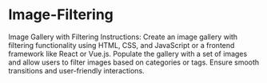 # Image-Filtering
Image Gallery with Filtering Instructions: Create an image gallery with filtering functionality using HTML, CSS, and JavaScript or a frontend framework like React or Vue.js. Populate the gallery with a set of images and allow users to filter images based on categories or tags. Ensure smooth transitions and user-friendly interactions.
